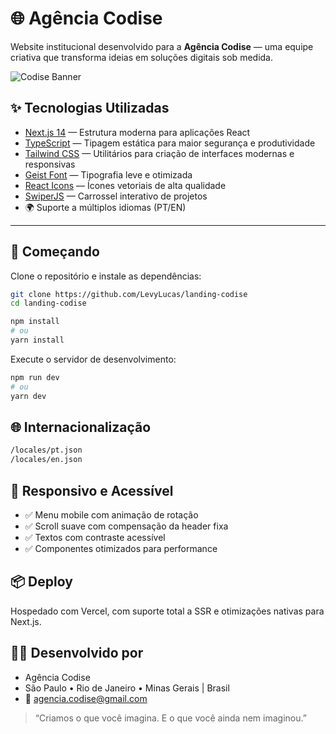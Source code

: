 # 🌐 Agência Codise

Website institucional desenvolvido para a **Agência Codise** — uma equipe criativa que transforma ideias em soluções digitais sob medida.

![Codise Banner](public/codise-banner.png)

## ✨ Tecnologias Utilizadas

- [Next.js 14](https://nextjs.org) — Estrutura moderna para aplicações React
- [TypeScript](https://www.typescriptlang.org) — Tipagem estática para maior segurança e produtividade
- [Tailwind CSS](https://tailwindcss.com) — Utilitários para criação de interfaces modernas e responsivas
- [Geist Font](https://vercel.com/font) — Tipografia leve e otimizada
- [React Icons](https://react-icons.github.io/react-icons/) — Ícones vetoriais de alta qualidade
- [SwiperJS](https://swiperjs.com/react) — Carrossel interativo de projetos
- 🌍 Suporte a múltiplos idiomas (PT/EN)

---

## 🚀 Começando

Clone o repositório e instale as dependências:

```bash
git clone https://github.com/LevyLucas/landing-codise
cd landing-codise

npm install
# ou
yarn install
```

Execute o servidor de desenvolvimento:
```bash
npm run dev
# ou
yarn dev
```

## 🌐 Internacionalização

```bash
/locales/pt.json
/locales/en.json
```

## 📱 Responsivo e Acessível

- ✅ Menu mobile com animação de rotação
- ✅ Scroll suave com compensação da header fixa
- ✅ Textos com contraste acessível
- ✅ Componentes otimizados para performance

## 📦 Deploy
Hospedado com Vercel, com suporte total a SSR e otimizações nativas para Next.js.

## 🧑‍💻 Desenvolvido por
- Agência Codise
- São Paulo • Rio de Janeiro • Minas Gerais | Brasil
- 📩 agencia.codise@gmail.com

> “Criamos o que você imagina. E o que você ainda nem imaginou.”